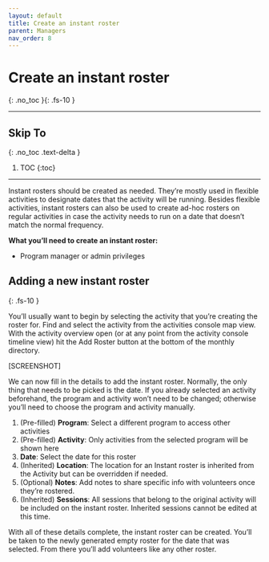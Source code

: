 ```yaml
---
layout: default
title: Create an instant roster
parent: Managers
nav_order: 8
---
```


# Create an instant roster
{: .no_toc }{: .fs-10 }

---

## Skip To
{: .no_toc .text-delta }

1. TOC
{:toc}

---

Instant rosters should be created as needed. They’re mostly used in flexible activities to designate dates that the activity will be running. Besides flexible activities, instant rosters can also be used to create ad-hoc rosters on regular activities in case the activity needs to run on a date that doesn’t match the normal frequency.

**What you’ll need to create an instant roster:**

- Program manager or admin privileges

## Adding a new instant roster
{: .fs-10 }

You’ll usually want to begin by selecting the activity that you’re creating the roster for. Find and select the activity from the activities console map view. With the activity overview open (or at any point from the activity console timeline view) hit the Add Roster button at the bottom of the monthly directory.

[SCREENSHOT]

We can now fill in the details to add the instant roster. Normally, the only thing that needs to be picked is the date. If you already selected an activity beforehand, the program and activity won’t need to be changed; otherwise you’ll need to choose the program and activity manually.

1. (Pre-filled) **Program**: Select a different program to access other activities
1. (Pre-filled) **Activity**: Only activities from the selected program will be shown here
1. **Date**: Select the date for this roster
1. (Inherited) **Location**: The location for an Instant roster is inherited from the Activity but can be overridden if needed.
1. (Optional) **Notes**: Add notes to share specific info with volunteers once they’re rostered.
1. (Inherited) **Sessions**: All sessions that belong to the original activity will be included on the instant roster. Inherited sessions cannot be edited at this time.

With all of these details complete, the instant roster can be created. You’ll be taken to the newly generated empty roster for the date that was selected. From there you’ll add volunteers like any other roster.
